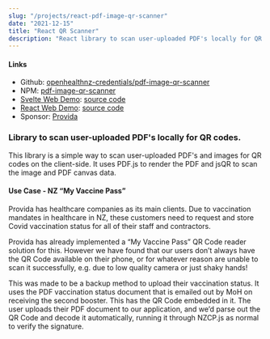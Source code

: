 ```yaml
---
slug: "/projects/react-pdf-image-qr-scanner"
date: "2021-12-15"
title: "React QR Scanner"
description: "React library to scan user-uploaded PDF's locally for QR codes."
---
```

#### Links
 - Github: [openhealthnz-credentials/pdf-image-qr-scanner](https://github.com/openhealthnz-credentials/pdf-image-qr-scanner)
 - NPM: [pdf-image-qr-scanner](https://www.npmjs.com/package/@openhealthnz-credentials/pdf-image-qr-scanner)
 - [Svelte Web Demo](https://svelte-pdf-image-scanner.fallstop.workers.dev/): [source code](https://github.com/openhealthnz-credentials/pdf-image-qr-scanner/blob/main/examples/svelte)
 - [React Web Demo](https://react-pdf-image-qr-scanner.pages.dev/): [source code](https://github.com/openhealthnz-credentials/pdf-image-qr-scanner/blob/main/examples/react)
 - Sponsor: [Provida](https://www.provida.nz/)

### Library to scan user-uploaded PDF's locally for QR codes.

This library is a simple way to scan user-uploaded PDF's and images for QR codes on the client-side. It uses PDF.js to render the PDF and jsQR to scan the image and PDF canvas data.


#### Use Case - NZ “My Vaccine Pass”

Provida has healthcare companies as its main clients. Due to vaccination mandates in healthcare in NZ, these customers need to request and store Covid vaccination status for all of their staff and contractors.

Provida has already implemented a “My Vaccine Pass” QR Code reader solution for this. However we have found that our users don’t always have the QR Code available on their phone, or for whatever reason are unable to scan it successfully, e.g. due to low quality camera or just shaky hands!

This was made to be a backup method to upload their vaccination status. It uses the PDF vaccination status document that is emailed out by MoH on receiving the second booster. This has the QR Code embedded in it. The user uploads their PDF document to our application, and we’d parse out the QR Code and decode it automatically, running it through NZCP.js as normal to verify the signature.